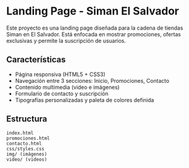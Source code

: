 # Landing Page - Siman El Salvador

Este proyecto es una landing page diseñada para la cadena de tiendas Siman en El Salvador. Está enfocada en mostrar promociones, ofertas exclusivas y permite la suscripción de usuarios.

## Características

- Página responsiva (HTML5 + CSS3)
- Navegación entre 3 secciones: Inicio, Promociones, Contacto
- Contenido multimedia (video e imágenes)
- Formulario de contacto y suscripción
- Tipografías personalizadas y paleta de colores definida

## Estructura

```
index.html
promociones.html
contacto.html
css/styles.css
img/ (imágenes)
video/ (videos)
```
